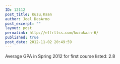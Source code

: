 ```yaml
---
ID: 12112
post_title: Kuzu,Kaan
author: Joel DesArmo
post_excerpt: ""
layout: post
permalink: http://effrtlss.com/kuzukaan-6/
published: true
post_date: 2012-11-02 20:49:59
---
```

<p>Average GPA in Spring 2012 for first course listed: 2.8</p>